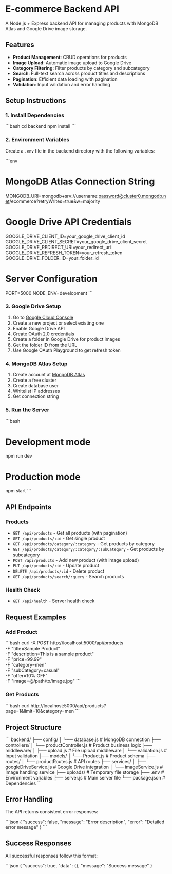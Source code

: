 # E-commerce Backend API

A Node.js + Express backend API for managing products with MongoDB Atlas and Google Drive image storage.

## Features

- **Product Management**: CRUD operations for products
- **Image Upload**: Automatic image upload to Google Drive
- **Category Filtering**: Filter products by category and subcategory
- **Search**: Full-text search across product titles and descriptions
- **Pagination**: Efficient data loading with pagination
- **Validation**: Input validation and error handling

## Setup Instructions

### 1. Install Dependencies

\`\`\`bash
cd backend
npm install
\`\`\`

### 2. Environment Variables

Create a `.env` file in the backend directory with the following variables:

\`\`\`env
# MongoDB Atlas Connection String
MONGODB_URI=mongodb+srv://username:password@cluster0.mongodb.net/ecommerce?retryWrites=true&w=majority

# Google Drive API Credentials
GOOGLE_DRIVE_CLIENT_ID=your_google_drive_client_id
GOOGLE_DRIVE_CLIENT_SECRET=your_google_drive_client_secret
GOOGLE_DRIVE_REDIRECT_URI=your_redirect_uri
GOOGLE_DRIVE_REFRESH_TOKEN=your_refresh_token
GOOGLE_DRIVE_FOLDER_ID=your_folder_id

# Server Configuration
PORT=5000
NODE_ENV=development
\`\`\`

### 3. Google Drive Setup

1. Go to [Google Cloud Console](https://console.cloud.google.com/)
2. Create a new project or select existing one
3. Enable Google Drive API
4. Create OAuth 2.0 credentials
5. Create a folder in Google Drive for product images
6. Get the folder ID from the URL
7. Use Google OAuth Playground to get refresh token

### 4. MongoDB Atlas Setup

1. Create account at [MongoDB Atlas](https://www.mongodb.com/atlas)
2. Create a free cluster
3. Create database user
4. Whitelist IP addresses
5. Get connection string

### 5. Run the Server

\`\`\`bash
# Development mode
npm run dev

# Production mode
npm start
\`\`\`

## API Endpoints

### Products

- `GET /api/products` - Get all products (with pagination)
- `GET /api/products/:id` - Get single product
- `GET /api/products/category/:category` - Get products by category
- `GET /api/products/category/:category/:subCategory` - Get products by subcategory
- `POST /api/products` - Add new product (with image upload)
- `PUT /api/products/:id` - Update product
- `DELETE /api/products/:id` - Delete product
- `GET /api/products/search/:query` - Search products

### Health Check

- `GET /api/health` - Server health check

## Request Examples

### Add Product

\`\`\`bash
curl -X POST http://localhost:5000/api/products \
  -F "title=Sample Product" \
  -F "description=This is a sample product" \
  -F "price=99.99" \
  -F "category=men" \
  -F "subCategory=casual" \
  -F "offer=10% OFF" \
  -F "image=@/path/to/image.jpg"
\`\`\`

### Get Products

\`\`\`bash
curl http://localhost:5000/api/products?page=1&limit=10&category=men
\`\`\`

## Project Structure

\`\`\`
backend/
├── config/
│   └── database.js          # MongoDB connection
├── controllers/
│   └── productController.js # Product business logic
├── middleware/
│   ├── upload.js            # File upload middleware
│   └── validation.js        # Input validation
├── models/
│   └── Product.js           # Product schema
├── routes/
│   └── productRoutes.js     # API routes
├── services/
│   ├── googleDriveService.js # Google Drive integration
│   └── imageService.js      # Image handling service
├── uploads/                 # Temporary file storage
├── .env                     # Environment variables
├── server.js               # Main server file
└── package.json            # Dependencies
\`\`\`

## Error Handling

The API returns consistent error responses:

\`\`\`json
{
  "success": false,
  "message": "Error description",
  "error": "Detailed error message"
}
\`\`\`

## Success Responses

All successful responses follow this format:

\`\`\`json
{
  "success": true,
  "data": {},
  "message": "Success message"
}
